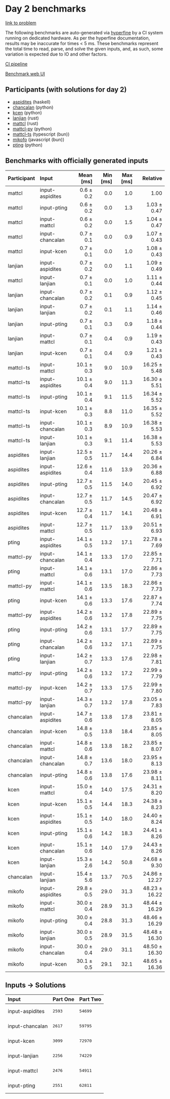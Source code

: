 # Day 2 benchmarks

[link to problem](https://adventofcode.com/2023/day/2)

The following benchmarks are auto-generated via
[hyperfine](https://github.com/sharkdp/hyperfine) by a CI system running on
dedicated hardware. As per the hyperfine documentation, results may be
inaccurate for times < 5 ms. These benchmarks represent the total time to read,
parse, and solve the given inputs, and, as such, some variation is expected due
to IO and other factors.

[CI pipeline](http://ci.papercode.net:8080/teams/main/pipelines/aoc2023)

[Benchmark web UI](https://aoc.ancalagon.black)


## Participants (with solutions for day 2)

- [aspidites](https://github.com/aspidites/aoc2023) (haskell)
- [chancalan](https://github.com/chancalan/aoc2023) (python)
- [kcen](https://github.com/kcen/aoc2023) (python)
- [lanjian](https://github.com/lanjian/aoc-2023) (rust)
- [mattcl](https://github.com/mattcl/aoc2023) (rust)
- [mattcl-py](https://github.com/mattcl/aoc2023-py) (python)
- [mattcl-ts](https://github.com/mattcl/aoc2023-js) (typescript (bun))
- [mikofo](https://github.com/mikofo/advent-of-code-2023) (javascript (bun))
- [pting](https://github.com/pting/aoc2023) (python)


## Benchmarks with officially generated inputs

| Participant | Input | Mean [ms] | Min [ms] | Max [ms] | Relative |
|:---|:---|---:|---:|---:|---:|
| mattcl | input-aspidites | 0.6 ± 0.2 | 0.0 | 1.0 | 1.00 |
| mattcl | input-pting | 0.6 ± 0.2 | 0.0 | 1.3 | 1.03 ± 0.47 |
| mattcl | input-mattcl | 0.6 ± 0.2 | 0.0 | 1.5 | 1.04 ± 0.47 |
| mattcl | input-chancalan | 0.7 ± 0.1 | 0.0 | 0.9 | 1.07 ± 0.43 |
| mattcl | input-kcen | 0.7 ± 0.1 | 0.0 | 1.0 | 1.08 ± 0.43 |
| lanjian | input-aspidites | 0.7 ± 0.2 | 0.0 | 1.1 | 1.09 ± 0.49 |
| mattcl | input-lanjian | 0.7 ± 0.1 | 0.0 | 1.0 | 1.11 ± 0.44 |
| lanjian | input-chancalan | 0.7 ± 0.2 | 0.1 | 0.9 | 1.12 ± 0.45 |
| lanjian | input-lanjian | 0.7 ± 0.2 | 0.1 | 1.1 | 1.14 ± 0.46 |
| lanjian | input-pting | 0.7 ± 0.1 | 0.3 | 0.9 | 1.18 ± 0.44 |
| lanjian | input-mattcl | 0.7 ± 0.1 | 0.4 | 0.9 | 1.19 ± 0.43 |
| lanjian | input-kcen | 0.7 ± 0.1 | 0.4 | 0.9 | 1.21 ± 0.43 |
| mattcl-ts | input-mattcl | 10.1 ± 0.3 | 9.0 | 10.9 | 16.25 ± 5.48 |
| mattcl-ts | input-aspidites | 10.1 ± 0.4 | 9.0 | 11.3 | 16.30 ± 5.51 |
| mattcl-ts | input-pting | 10.1 ± 0.4 | 9.1 | 11.5 | 16.34 ± 5.52 |
| mattcl-ts | input-kcen | 10.1 ± 0.3 | 8.8 | 11.0 | 16.35 ± 5.52 |
| mattcl-ts | input-chancalan | 10.1 ± 0.3 | 8.9 | 10.9 | 16.38 ± 5.53 |
| mattcl-ts | input-lanjian | 10.1 ± 0.3 | 9.1 | 11.4 | 16.38 ± 5.53 |
| aspidites | input-lanjian | 12.5 ± 0.5 | 11.7 | 14.4 | 20.26 ± 6.84 |
| aspidites | input-aspidites | 12.6 ± 0.4 | 11.6 | 13.9 | 20.36 ± 6.88 |
| aspidites | input-pting | 12.7 ± 0.5 | 11.5 | 14.0 | 20.45 ± 6.92 |
| aspidites | input-chancalan | 12.7 ± 0.5 | 11.7 | 14.5 | 20.47 ± 6.92 |
| aspidites | input-kcen | 12.7 ± 0.4 | 11.7 | 14.1 | 20.48 ± 6.91 |
| aspidites | input-mattcl | 12.7 ± 0.5 | 11.7 | 13.9 | 20.51 ± 6.93 |
| pting | input-aspidites | 14.1 ± 0.5 | 13.2 | 17.1 | 22.78 ± 7.69 |
| mattcl-py | input-chancalan | 14.1 ± 0.4 | 13.3 | 17.0 | 22.85 ± 7.71 |
| pting | input-mattcl | 14.1 ± 0.6 | 13.1 | 17.0 | 22.86 ± 7.73 |
| mattcl-py | input-mattcl | 14.1 ± 0.6 | 13.5 | 18.3 | 22.86 ± 7.73 |
| pting | input-kcen | 14.1 ± 0.6 | 13.3 | 17.6 | 22.87 ± 7.74 |
| mattcl-py | input-aspidites | 14.2 ± 0.6 | 13.2 | 17.8 | 22.89 ± 7.75 |
| pting | input-pting | 14.2 ± 0.6 | 13.1 | 17.7 | 22.89 ± 7.75 |
| pting | input-chancalan | 14.2 ± 0.6 | 13.2 | 17.1 | 22.89 ± 7.75 |
| pting | input-lanjian | 14.2 ± 0.7 | 13.3 | 17.6 | 22.98 ± 7.81 |
| mattcl-py | input-pting | 14.2 ± 0.6 | 13.2 | 17.2 | 22.99 ± 7.79 |
| mattcl-py | input-kcen | 14.2 ± 0.7 | 13.3 | 17.5 | 22.99 ± 7.80 |
| mattcl-py | input-lanjian | 14.3 ± 0.7 | 13.2 | 17.8 | 23.05 ± 7.83 |
| chancalan | input-aspidites | 14.7 ± 0.6 | 13.8 | 17.8 | 23.81 ± 8.05 |
| chancalan | input-kcen | 14.8 ± 0.5 | 13.8 | 18.4 | 23.85 ± 8.05 |
| chancalan | input-mattcl | 14.8 ± 0.6 | 13.8 | 18.2 | 23.85 ± 8.07 |
| chancalan | input-chancalan | 14.8 ± 0.7 | 13.6 | 18.0 | 23.95 ± 8.13 |
| chancalan | input-pting | 14.8 ± 0.6 | 13.8 | 17.6 | 23.98 ± 8.11 |
| kcen | input-mattcl | 15.0 ± 0.4 | 14.0 | 17.5 | 24.31 ± 8.20 |
| kcen | input-kcen | 15.1 ± 0.5 | 14.4 | 18.3 | 24.38 ± 8.23 |
| kcen | input-aspidites | 15.1 ± 0.5 | 14.0 | 18.0 | 24.40 ± 8.24 |
| kcen | input-pting | 15.1 ± 0.6 | 14.2 | 18.3 | 24.41 ± 8.26 |
| kcen | input-chancalan | 15.1 ± 0.6 | 14.0 | 17.9 | 24.43 ± 8.26 |
| kcen | input-lanjian | 15.3 ± 2.6 | 14.2 | 50.8 | 24.68 ± 9.30 |
| chancalan | input-lanjian | 15.4 ± 5.6 | 13.7 | 70.5 | 24.86 ± 12.27 |
| mikofo | input-aspidites | 29.8 ± 0.5 | 29.0 | 31.3 | 48.23 ± 16.22 |
| mikofo | input-mattcl | 30.0 ± 0.4 | 28.9 | 31.3 | 48.44 ± 16.29 |
| mikofo | input-pting | 30.0 ± 0.4 | 28.8 | 31.3 | 48.46 ± 16.29 |
| mikofo | input-lanjian | 30.0 ± 0.5 | 28.9 | 31.5 | 48.48 ± 16.30 |
| mikofo | input-chancalan | 30.0 ± 0.4 | 29.0 | 31.1 | 48.50 ± 16.30 |
| mikofo | input-kcen | 30.1 ± 0.5 | 29.1 | 32.1 | 48.65 ± 16.36 |


## Inputs -> Solutions

| Input | Part One | Part Two |
|:---|:---|:---|
|input-aspidites|<pre>2593</pre>|<pre>54699</pre>|
|input-chancalan|<pre>2617</pre>|<pre>59795</pre>|
|input-kcen|<pre>3099</pre>|<pre>72970</pre>|
|input-lanjian|<pre>2256</pre>|<pre>74229</pre>|
|input-mattcl|<pre>2476</pre>|<pre>54911</pre>|
|input-pting|<pre>2551</pre>|<pre>62811</pre>|